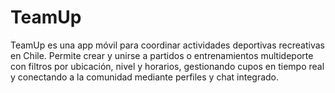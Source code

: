 # TeamUp
TeamUp es una app móvil para coordinar actividades deportivas recreativas en Chile. Permite crear y unirse a partidos o entrenamientos multideporte con filtros por ubicación, nivel y horarios, gestionando cupos en tiempo real y conectando a la comunidad mediante perfiles y chat integrado.
